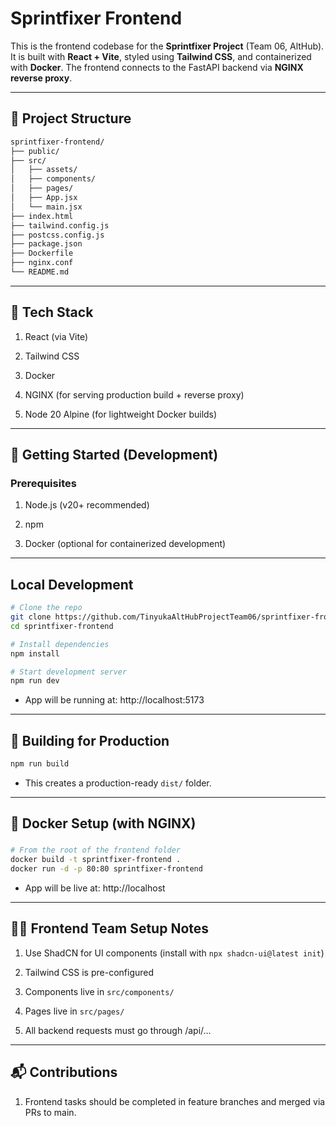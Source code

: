 # Sprintfixer Frontend

This is the frontend codebase for the **Sprintfixer Project** (Team 06, AltHub). It is built with **React + Vite**, styled using **Tailwind CSS**, and containerized with **Docker**. The frontend connects to the FastAPI backend via **NGINX reverse proxy**.

---

## 📁 Project Structure

```bash
sprintfixer-frontend/
├── public/
├── src/
│   ├── assets/
│   ├── components/
│   ├── pages/
│   ├── App.jsx
│   └── main.jsx
├── index.html
├── tailwind.config.js
├── postcss.config.js
├── package.json
├── Dockerfile
├── nginx.conf
└── README.md
```
---
## 🚀 Tech Stack

1. React (via Vite)

2. Tailwind CSS

3. Docker

4. NGINX (for serving production build + reverse proxy)

5. Node 20 Alpine (for lightweight Docker builds)
---

## 🔧 Getting Started (Development)

### Prerequisites

1. Node.js (v20+ recommended)

2. npm

3. Docker (optional for containerized development)
---

## Local Development

```bash
# Clone the repo
git clone https://github.com/TinyukaAltHubProjectTeam06/sprintfixer-frontend.git
cd sprintfixer-frontend

# Install dependencies
npm install

# Start development server
npm run dev
```

* App will be running at: http://localhost:5173

---
## 🧱 Building for Production

```bash
npm run build
```
* This creates a production-ready `dist/` folder.

---

## 🐳 Docker Setup (with NGINX)

###

```bash
# From the root of the frontend folder
docker build -t sprintfixer-frontend .
docker run -d -p 80:80 sprintfixer-frontend
```

* App will be live at: http://localhost

---

## 👨‍💻 Frontend Team Setup Notes
1. Use ShadCN for UI components (install with `npx shadcn-ui@latest init`)

2. Tailwind CSS is pre-configured

3. Components live in `src/components/`

4. Pages live in `src/pages/`

5. All backend requests must go through /api/...

---
## 📬 Contributions
1. Frontend tasks should be completed in feature branches and merged via PRs to main.

